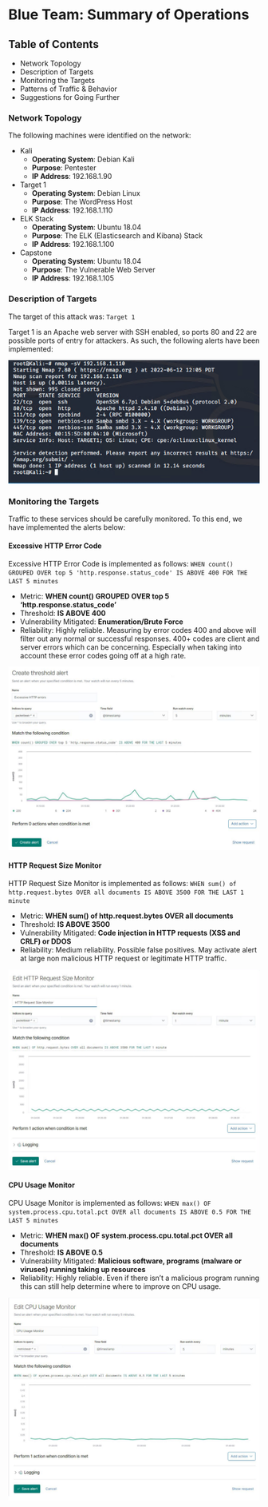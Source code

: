 # Blue Team: Summary of Operations

## Table of Contents
- Network Topology
- Description of Targets
- Monitoring the Targets
- Patterns of Traffic & Behavior
- Suggestions for Going Further

### Network Topology
The following machines were identified on the network:
- Kali
  - **Operating System**: Debian Kali
  - **Purpose**: Pentester
  - **IP Address**: 192.168.1.90
- Target 1
  - **Operating System**: Debian Linux
  - **Purpose**: The WordPress Host
  - **IP Address**: 192.168.1.110
- ELK Stack
  - **Operating System**: Ubuntu 18.04
  - **Purpose**: The ELK (Elasticsearch and Kibana) Stack
  - **IP Address**: 192.168.1.100
- Capstone
  - **Operating System**: Ubuntu 18.04
  - **Purpose**: The Vulnerable Web Server
  - **IP Address**: 192.168.1.105



### Description of Targets

The target of this attack was: `Target 1`

Target 1 is an Apache web server with SSH enabled, so ports 80 and 22 are possible ports of entry for attackers. As such, the following alerts have been implemented:

![nmap display](/images/nmap%20(2).png)

### Monitoring the Targets

Traffic to these services should be carefully monitored. To this end, we have implemented the alerts below:

#### Excessive HTTP Error Code
Excessive HTTP Error Code is implemented as follows:
`WHEN count() GROUPED OVER top 5 'http.response.status_code' IS ABOVE 400 FOR THE LAST 5 minutes`
  - Metric: **WHEN count() GROUPED OVER top 5 ‘http.response.status_code’**
  - Threshold: **IS ABOVE 400**
  - Vulnerability Mitigated: **Enumeration/Brute Force**
  - Reliability: Highly reliable. Measuring by error codes 400 and above will filter out any normal or successful responses. 400+ codes are client and server errors which can be concerning. Especially when taking into account these error codes going off at a high rate.

![Excessive Error Code](/images/51%20Excessive%20HTTP%20Error%20Code.png)

#### HTTP Request Size Monitor
HTTP Request Size Monitor is implemented as follows:
`WHEN sum() of http.request.bytes OVER all documents IS ABOVE 3500 FOR THE LAST 1 minute`
  - Metric: **WHEN sum() of http.request.bytes OVER all documents**
  - Threshold: **IS ABOVE 3500**
  - Vulnerability Mitigated: **Code injection in HTTP requests (XSS and CRLF) or DDOS**
  - Reliability: Medium reliability. Possible false positives. May activate alert at large non malicious HTTP request or legitimate HTTP traffic.

![HTTP Request Size Monitor](/images/52%20HTTP%20Request%20Size%20Monitor.png)

#### CPU Usage Monitor
CPU Usage Monitor is implemented as follows:
`WHEN max() OF system.process.cpu.total.pct OVER all documents IS ABOVE 0.5 FOR THE LAST 5 minutes`
  - Metric: **WHEN max() OF system.process.cpu.total.pct OVER all documents**
  - Threshold: **IS ABOVE 0.5**
  - Vulnerability Mitigated: **Malicious software, programs (malware or viruses) running taking up resources**
  - Reliability: Highly reliable. Even if there isn’t a malicious program running this can still help determine where to improve on CPU usage.

![CPU Usage Monitor](/images/53%20CPU%20Usage%20Monitor.png)
